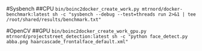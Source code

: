 #Sysbench
##CPU
`bin/boinc2docker_create_work.py mtrnord/docker-benchmark:latest sh -c "sysbench --debug --test=threads run 2>&1 | tee /root/shared/results/benchmark.txt"`

#OpenCV
##GPU
`bin/boinc2docker_create_work_gpu.py mtrnord/projectstreet_detection:latest sh -c "python face_detect.py abba.png haarcascade_frontalface_default.xml"`
